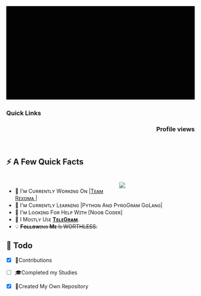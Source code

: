 

<div margin-left: 400px align="center" width="600">

<img src="https://github.com/CallMeShaKa/CallMeShaKa/blob/main/HEHECODE.gif" alt=" Hello <𝚌𝚘𝚍𝚎𝚛𝚜/> " width="1200" height="250"/>
</div>

<h3>Quick Links</h3>
<a href="https://github.com/CallMeShaka"><img src="https://img.shields.io/github/followers/CallMeShaKa.svg?style=social&label=Follow&maxAge=2592000" alt="" align="left"></a>
<h3 align="right">Profile views</h3>
<img src="https://count.getloli.com/get/@CallMeShaKa?theme=rule34" alt="" srcset="" align="right">

<div align="left">
    <a href="https://t.me/ShaKaOp"><img src="https://img.shields.io/badge/@Telegram-30302f?style=flat-square&logo=telegram" alt="" srcset=""></a>
    <a href="mailto:me@mrsammyxd@gmail.com"><img src="https://img.shields.io/badge/Mail%20Me-30302f?style=fflat-square&logo=gmail" alt="" srcset=""></a>
    <a href="https://twitter.com/MrSammyXD"><img src="https://img.shields.io/badge/Twitter-30302f?style=flat-square&logo=twitter" alt="" srcset=""></a>
</div>

<h2>⚡️ A Few Quick Facts</h2>
<br>
<a href="https://github.com/callmeshaka"><img align="right" height="auto" width="40%" src="https://www.teahub.io/photos/full/288-2885603_synthwave-wallpaper-gif.gif" style="right:0px" /></a>

<ul>
    <li>🔭 I'ᴍ Cᴜʀʀᴇɴᴛʟʏ Wᴏʀᴋɪɴɢ Oɴ |<a href="https://t.me/TeamRexoma">Tᴇᴀᴍ Rᴇxᴏᴍᴀ </a>|
    <li>🌱 I'ᴍ Cᴜʀʀᴇɴᴛʟʏ Lᴇᴀʀɴɪɴɢ |Pʏᴛʜᴏɴ Aɴᴅ PʏʀᴏGʀᴀᴍ GᴏLᴀɴɢ|
    <li>🤔 I'ᴍ Lᴏᴏᴋɪɴɢ Fᴏʀ Hᴇʟᴘ Wɪᴛʜ [Nᴏᴏʙ Cᴏᴅᴇʀ]
    <li>💬 I Mᴏꜱᴛʟʏ Uꜱᴇ <strong><a href="http://telegram.dog/ShaKaOp" target="_blank" rel="noopener noreferrer">TᴇʟᴇGʀᴀᴍ</a></strong>.</li>
    <li>💡 <s><b>Fᴏʟʟᴏᴡ</b>ɪɴɢ <b>Mᴇ</b> Iꜱ WORTHLESS.</s></li>
</ul>

<h2>📌 Todo</h2>

- [x] 💬Contributions
- [ ] 🎓Completed my Studies
- [x] 🎯Created My Own Repository

